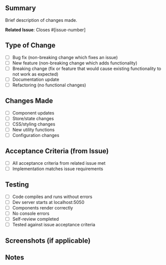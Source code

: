 ## Summary
Brief description of changes made.

**Related Issue**: Closes #[issue-number]

## Type of Change
- [ ] Bug fix (non-breaking change which fixes an issue)
- [ ] New feature (non-breaking change which adds functionality)
- [ ] Breaking change (fix or feature that would cause existing functionality to not work as expected)
- [ ] Documentation update
- [ ] Refactoring (no functional changes)

## Changes Made
- [ ] Component updates
- [ ] Store/state changes
- [ ] CSS/styling changes
- [ ] New utility functions
- [ ] Configuration changes

## Acceptance Criteria (from Issue)
- [ ] All acceptance criteria from related issue met
- [ ] Implementation matches issue requirements

## Testing
- [ ] Code compiles and runs without errors
- [ ] Dev server starts at localhost:5050
- [ ] Components render correctly
- [ ] No console errors
- [ ] Self-review completed
- [ ] Tested against issue acceptance criteria

## Screenshots (if applicable)
<!-- Add screenshots for UI changes -->

## Notes
<!-- Any additional context or notes for reviewers -->